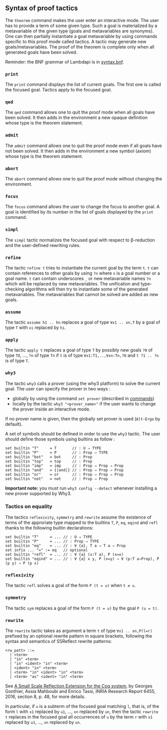 Syntax of proof tactics
-----------------------

The `theorem` command makes the user enter an interactive mode. The
user has to provide a term of some given type. Such a goal is
materialized by a metavariable of the given type (goals and
metavariables are synonyms). One can then partially instantiate a goal
metavariable by using commands specific to this proof mode called
tactics. A tactic may generate new goals/metavariables. The proof of
the theorem is complete only when all generated goals have been
solved.

Reminder: the BNF grammar of Lambdapi is in
[syntax.bnf](../syntax.bnf).

<!---------------------------------------------------------------------------->
### `print`

The `print` command displays the list of current goals. The first one
is called the focused goal. Tactics apply to the focused goal.

<!---------------------------------------------------------------------------->
### `qed`

The `qed` command allows one to quit the proof mode when all goals
have been solved. It then adds in the environment a new opaque
definition whose type is the theorem statement.

<!---------------------------------------------------------------------------->
### `admit`

The `admit` command allows one to quit the proof mode even if all
goals have not been solved. It then adds in the environment a new
symbol (axiom) whose type is the theorem statement.

<!---------------------------------------------------------------------------->
### `abort`

The `abort` command allows one to quit the proof mode without changing
the environment.

<!---------------------------------------------------------------------------->
### `focus`

The `focus` command allows the user to change the focus to another
goal. A goal is identified by its number in the list of goals
displayed by the `print` command.

<!---------------------------------------------------------------------------->
### `simpl`

The `simpl` tactic normalizes the focused goal with respect to
β-reduction and the user-defined rewriting rules.

<!---------------------------------------------------------------------------->
### `refine`

The tactic `refine t` tries to instantiate the current goal by the
term `t`. `t` can contain references to other goals by using `?n`
where `n` is a goal number or a goal name. `t` can contain underscores
`_` or new metavariable names `?n` which will be replaced by new
metavariables. The unification and type-checking algorithms will then
try to instantiate some of the generated metavariables. The
metavariables that cannot be solved are added as new goals.

<!---------------------------------------------------------------------------->
### `assume`

The tactic `assume h1 .. hn` replaces a goal of type `∀x1
.. xn,T` by a goal of type `T` with `xi` replaced by `hi`.

<!---------------------------------------------------------------------------->
### `apply`

The tactic `apply t` replaces a goal of type `T` by possibly new
goals `?0` of type `TO`, ..., `?n` of type `Tn` if `t` is of type
`∀x1:T1,..,∀xn:Tn,?0` and `t ?1 .. ?n` is of type `T`.

<!---------------------------------------------------------------------------->
### `why3`

The tactic `why3` calls a prover (using the why3 platform) to solve the
current goal. The user can specify the prover in two ways :
- globally by using the command `set prover` (described in
[commands](commands.md))
- locally by the tactic `why3 "<prover_name>"` if the user wants to change the
prover inside an interactive mode.

If no prover name is given, then the globally set prover is used
(`Alt-Ergo` by default).

A set of symbols should be defined in order to use the `why3` tactic.
The user should define those symbols using builtins as follow :
```
set builtin "T"     ≔ T       // : U ⇒ TYPE
set builtin "P"     ≔ P       // : Prop ⇒ TYPE
set builtin "bot"   ≔ bot     // : Prop
set builtin "top"   ≔ top     // : Prop
set builtin "imp"   ≔ imp     // : Prop ⇒ Prop ⇒ Prop
set builtin "and"   ≔ {|and|} // : Prop ⇒ Prop ⇒ Prop
set builtin "or"    ≔ or      // : Prop ⇒ Prop ⇒ Prop
set builtin "not"   ≔ not     // : Prop ⇒ Prop
```

**Important note:** you must run `why3 config --detect` whenever installing a
new prover supported by Why3.

<!---------------------------------------------------------------------------->
### Tactics on equality

The tactics `reflexivity`, `symmetry` and `rewrite` assume the
existence of terms of the approriate type mapped to the builtins `T`,
`P`, `eq`, `eqind` and `refl` thanks to the following builtin
declarations:

```
set builtin "T"     ≔ ... // : U ⇒ TYPE
set builtin "P"     ≔ ... // : Prop ⇒ TYPE
set builtin "eq"    ≔ ... // : ∀ {a}, T a ⇒ T a ⇒ Prop
set infix ... "=" := eq   // optional
set builtin "refl"  ≔ ... // : ∀ {a} (x:T a), P (x=x)
set builtin "eqind" ≔ ... // : ∀ {a} x y, P (x=y) ⇒ ∀ (p:T a⇒Prop), P (p y) ⇒ P (p x)
```

<!---------------------------------------------------------------------------->
### `reflexivity`

The tactic `refl` solves a goal of the form `P (t = u)` when `t ≡ u`.

<!---------------------------------------------------------------------------->
### `symmetry`

The tactic `sym` replaces a goal of the form `P (t = u)` by the goal
`P (u = t)`.

<!---------------------------------------------------------------------------->
### `rewrite`

The `rewrite` tactic takes as argument a term `t` of type `∀x1
.. xn,P(l=r)` prefixed by an optional rewrite pattern in square
brackets, following the syntax and semantics of SSReflect rewrite
patterns:

```
<rw_patt> ::=
  | <term>
  | "in" <term>
  | "in" <ident> "in" <term>
  | <ident> "in" <term>
  | <term> "in" <ident> "in" <term>
  | <term> "as" <ident> "in" <term>
```

See [A Small Scale Reflection Extension for the Coq
system](http://hal.inria.fr/inria-00258384), by Georges Gonthier,
Assia Mahboubi and Enrico Tassi, INRIA Research Report 6455, 2016,
section 8, p. 48, for more details.

In particular, if `u` is a subterm of the focused goal matching `l`,
that is, of the form `l` with `x1` replaced by `u1`, ..., `xn`
replaced by `un`, then the tactic `rewrite t` replaces in the focused
goal all occurrences of `u` by the term `r` with `x1` replaced by
`u1`, ..., `xn` replaced by `un`.
